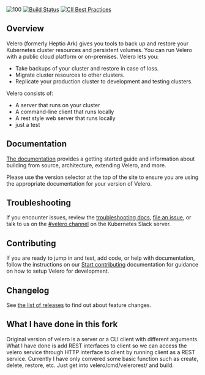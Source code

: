 ![100] [![Build Status][1]][2] [![CII Best Practices](https://bestpractices.coreinfrastructure.org/projects/3811/badge)](https://bestpractices.coreinfrastructure.org/projects/3811)


## Overview

Velero (formerly Heptio Ark) gives you tools to back up and restore your Kubernetes cluster resources and persistent volumes. You can run Velero with a public cloud platform or on-premises. Velero lets you:

* Take backups of your cluster and restore in case of loss.
* Migrate cluster resources to other clusters.
* Replicate your production cluster to development and testing clusters.

Velero consists of:

* A server that runs on your cluster
* A command-line client that runs locally
* A rest style web server that runs locally
* just a test

## Documentation

[The documentation][29] provides a getting started guide and information about building from source, architecture, extending Velero, and more.

Please use the version selector at the top of the site to ensure you are using the appropriate documentation for your version of Velero.

## Troubleshooting

If you encounter issues, review the [troubleshooting docs][30], [file an issue][4], or talk to us on the [#velero channel][25] on the Kubernetes Slack server.

## Contributing

If you are ready to jump in and test, add code, or help with documentation, follow the instructions on our [Start contributing][31] documentation for guidance on how to setup Velero for development.

## Changelog

See [the list of releases][6] to find out about feature changes.

## What I have done in this fork

Original version of velero is a server or a CLI client with different arguments. What I have done is add REST interfaces to client so
we can access the velero service through HTTP interface to client by running client as a REST service. Currently I have only convered
some basic function such as create, delete, restore, etc. Just get into velero/cmd/velerorest/ and build.

[1]: https://github.com/vmware-tanzu/velero/workflows/Main%20CI/badge.svg
[2]: https://github.com/vmware-tanzu/velero/actions?query=workflow%3A"Main+CI"
[4]: https://github.com/vmware-tanzu/velero/issues
[6]: https://github.com/vmware-tanzu/velero/releases
[9]: https://kubernetes.io/docs/setup/
[10]: https://kubernetes.io/docs/tasks/tools/install-kubectl/#install-with-homebrew-on-macos
[11]: https://kubernetes.io/docs/tasks/tools/install-kubectl/#tabset-1
[12]: https://github.com/kubernetes/kubernetes/blob/master/cluster/addons/dns/README.md
[14]: https://github.com/kubernetes/kubernetes
[24]: https://groups.google.com/forum/#!forum/projectvelero
[25]: https://kubernetes.slack.com/messages/velero
[29]: https://velero.io/docs/
[30]: https://velero.io/docs/troubleshooting
[31]: https://velero.io/docs/start-contributing
[100]: https://velero.io/docs/main/img/velero.png
